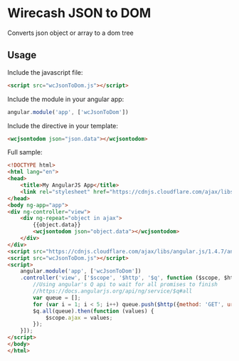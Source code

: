 # Wirecash JSON to DOM

Converts json object or array to a dom tree

## Usage

Include the javascript file:

```html
<script src="wcJsonToDom.js"></script>
```

Include the module in your angular app:

```javascript
angular.module('app', ['wcJsonToDom'])
```

Include the directive in your template:

```html
<wcjsontodom json="json.data"></wcjsontodom>
```


Full sample:

```html
<!DOCTYPE html>
<html lang="en">
<head>
    <title>My AngularJS App</title>
    <link rel="stylesheet" href="https://cdnjs.cloudflare.com/ajax/libs/twitter-bootstrap/3.3.5/css/bootstrap.min.css">
</head>
<body ng-app="app">
<div ng-controller="view">
    <div ng-repeat="object in ajax">
        {{object.data}}
        <wcjsontodom json="object.data"></wcjsontodom>
    </div>
</div>
<script src="https://cdnjs.cloudflare.com/ajax/libs/angular.js/1.4.7/angular.min.js"></script>
<script src="wcJsonToDom.js"></script>
<script>
    angular.module('app', ['wcJsonToDom'])
    .controller('view', ['$scope', '$http', '$q', function ($scope, $http, $q) {
        //Using angular's Q api to wait for all promises to finish
        //https://docs.angularjs.org/api/ng/service/$q#all
        var queue = [];
        for (var i = 1; i < 5; i++) queue.push($http({method: 'GET', url: 'sample' + i + '.json'}));
        $q.all(queue).then(function (values) {
            $scope.ajax = values;
        });
    }]);
</script>
</body>
</html>
```